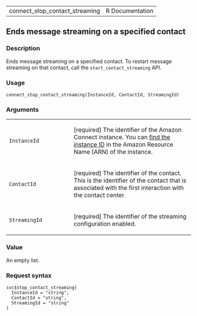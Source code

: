 <table style="width: 100%;">
<tbody>
<tr class="odd">
<td>connect_stop_contact_streaming</td>
<td style="text-align: right;">R Documentation</td>
</tr>
</tbody>
</table>

## Ends message streaming on a specified contact

### Description

Ends message streaming on a specified contact. To restart message
streaming on that contact, call the `start_contact_streaming` API.

### Usage

    connect_stop_contact_streaming(InstanceId, ContactId, StreamingId)

### Arguments

<table>
<colgroup>
<col style="width: 35%" />
<col style="width: 65%" />
</colgroup>
<tbody>
<tr class="odd">
<td><code
id="connect_stop_contact_streaming_:_InstanceId">InstanceId</code></td>
<td><p>[required] The identifier of the Amazon Connect instance. You can
<a
href="https://docs.aws.amazon.com/connect/latest/adminguide/find-instance-arn.html">find
the instance ID</a> in the Amazon Resource Name (ARN) of the
instance.</p></td>
</tr>
<tr class="even">
<td><code
id="connect_stop_contact_streaming_:_ContactId">ContactId</code></td>
<td><p>[required] The identifier of the contact. This is the identifier
of the contact that is associated with the first interaction with the
contact center.</p></td>
</tr>
<tr class="odd">
<td><code
id="connect_stop_contact_streaming_:_StreamingId">StreamingId</code></td>
<td><p>[required] The identifier of the streaming configuration
enabled.</p></td>
</tr>
</tbody>
</table>

### Value

An empty list.

### Request syntax

    svc$stop_contact_streaming(
      InstanceId = "string",
      ContactId = "string",
      StreamingId = "string"
    )
